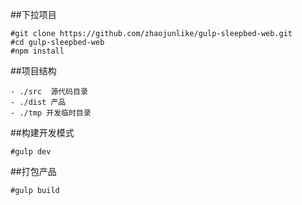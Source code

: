 ##下拉项目
```
#git clone https://github.com/zhaojunlike/gulp-sleepbed-web.git
#cd gulp-sleepbed-web
#npm install 
```
##项目结构
```
- ./src  源代码目录
- ./dist 产品
- ./tmp 开发临时目录
```

##构建开发模式
```
#gulp dev
```

##打包产品
```
#gulp build
```
